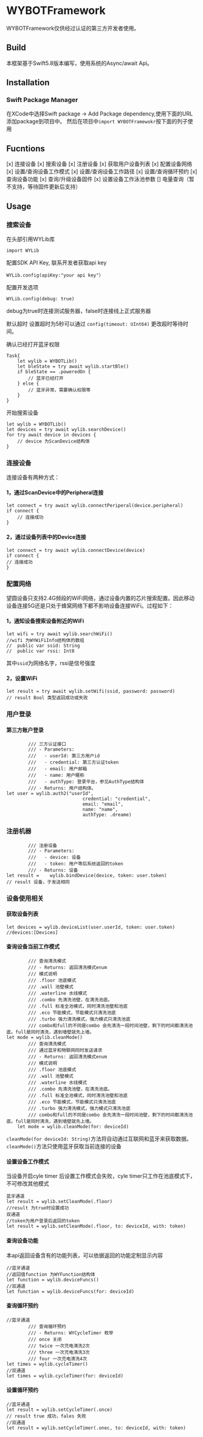 # WYBOTFramework

WYBOTFramework仅供经过认证的第三方开发者使用。

## Build

本框架基于Swift5.8版本编写，使用系统的Async/await Api。

## Installation

### Swift Package Manager

在XCode中选择Swift package -> Add Package dependency,使用下面的URL添加package到项目中。
然后在项目中```import WYBOTFramewokr```按下面的列子使用

## Fucntions

[x] 连接设备
[x] 搜索设备
[x] 注册设备
[x] 获取用户设备列表
[x] 配置设备网络
[x] 设置/查询设备工作模式
[x] 设置/查询设备工作路径
[x] 设置/查询循环预约
[x] 查询设备功能
[x] 查询/升级设备固件
[x] 设置设备工作泳池参数
[] 电量查询（暂不支持，等待固件更新后支持）

## Usage

### 搜索设备

在头部引用WYLib库
```
import WYLib

```
配置SDK API Key, 联系开发者获取api key
```
WYLib.config(apiKey:"your api key"）
```

配置开发选项
```
WYLib.config(debug: true)
```
debug为true时连接测试服务器，false时连接线上正式服务器

默认超时
设置超时为5秒可以通过
 ```config(timeout: UInt64)```
更改超时等待时间。

确认已经打开蓝牙权限

```
Task{
	let wylib = WYBOTLib()
	let bleState = try await wylib.startBle()
	if bleState == .poweredOn {
		// 蓝牙已经打开
	} else {
		// 蓝牙异常，需要确认权限等
	}
}
```

开始搜索设备

``` 
let wylib = WYBOTLib()
let devices = try await wylib.searchDevice()
for try await device in devices {
	// device 为ScanDevice结构体
}
```

### 连接设备

连接设备有两种方式：
#### 1，通过ScanDevice中的Peripheral连接

```
let connect = try await wylib.connectPeriperal(device.peripheral)
if connect {
	// 连接成功
}
```
#### 2，通过设备列表中的Device连接

```
let connect = try await wylib.connectDevice(device)
if connect {
// 连接成功
}
```

### 配置网络

望圆设备只支持2.4G频段的WiFi网络，通过设备内置的芯片搜索配置。因此移动设备连接5G还是只处于蜂窝网络下都不影响设备连接WiFi。过程如下：
#### 1，通知设备搜索设备附近的WiFi
```
let wifi = try await wylib.searchWiFi()
//wifi 为WYWiFiInfo结构体的数组 
//	public var ssid: String
//	public var rssi: Int8

```
其中```ssid```为网络名字，rssi是信号强度

#### 2，设置WiFi 

```
let result = try await wylib.setWifi(ssid, password: password)
// result Bool 类型返回成功或失败
```

### 用户登录

#### 第三方账户登录


```
		/// 三方认证接口
		/// - Parameters:
		///   - userId: 第三方用户id
		///   - credential: 第三方认证token
		///   - email: 用户邮箱
		///   - name: 用户暱称
		///   - authType: 登录平台，参见AuthType结构体
		/// - Returns: 用户结构体。
let user = wylib.auth2("userId",
							credential: "credential", 
							email: "email", 
							name: "name", 
							authType: .dreame)
```

### 注册机器
``` 
 		/// 注册设备
		/// - Parameters:
		///   - device: 设备
		///   - token: 用户等后系统返回的token
		/// - Returns: 设备
let result = 	wylib.bindDevice(device, token: user.token)
// result 设备，于发送相同
```
 
### 设备使用相关

#### 获取设备列表

```
let devices = wylib.deviceList(user.userId, token: user.token)
//devices:[Devices]
```

#### 查询设备当前工作模式

```
		/// 查询清洗模式
		/// - Returns: 返回清洗模式enum
		/// 模式说明
		/// .floor 池底模式
		/// .wall 池壁模式
		///	.waterline 水线模式
		///	.combo 先清洗池壁，在清洗池底。
		///	.full 标准全池模式，同时清洗池壁和池底
		///	.eco 节能模式，节能模式只清洗池底
		///	.turbo 强力清洗模式，强力模式只清洗池底
		///	combo和full的不同是combo 会先清洗一段时间池壁，剩下的时间都清洗池底。full是同时清洗，遇到墙壁就先上墙。
let mode = wylib.cleanMode()
		/// 查询清洗模式
		/// 通过蓝牙和物联网同时发送请求
		/// - Returns: 返回清洗模式enum
		/// 模式说明
		/// .floor 池底模式
		/// .wall 池壁模式
		///	.waterline 水线模式
		///	.combo 先清洗池壁，在清洗池底。
		///	.full 标准全池模式，同时清洗池壁和池底
		///	.eco 节能模式，节能模式只清洗池底
		///	.turbo 强力清洗模式，强力模式只清洗池底
		///	combo和full的不同是combo 会先清洗一段时间池壁，剩下的时间都清洗池底。full是同时清洗，遇到墙壁就先上墙。
	let mode = wylib.cleanMode(for: deviceId)
```
`cleanMode(for deviceId: String)`方法将自动通过互联网和蓝牙来获取数据。`cleanMode()`方法只使用蓝牙获取当前连接的设备

#### 设置设备工作模式

当设备开启cyle timer 后设置工作模式会失败，cyle timer只工作在池底模式下，不可修改其他模式
``` 
蓝牙通道
let result = wylib.setCleanMode(.floor)
//result 为true时设置成功
双通道
//token为用户登录后返回的token
let result = wylib.setCleanMode(.floor, to: deviceId, with: token)

```
#### 查询设备功能

本api返回设备含有的功能列表，可以依据返回的功能定制显示内容

```
//蓝牙通道
//返回值function 为WYFunction结构体
let function = wylib.deviceFuncs()
//双通道
let function = wylib.deviceFuncs(for: deviceId)
```

#### 查询循环预约

```
//蓝牙通道
		/// 查询循环预约
		/// - Returns: WYCycleTimer 枚举
		///	once 关闭
		///	twice 一次充电清洗2次
		///	three 一次充电清洗3次
		///	four 一次充电清洗4次
let times = wylib.cycleTimer()
//双通道
let times = wylib.cycleTimer(for: deviceId)
```

#### 设置循环预约

```
//蓝牙通道
let result = wylib.setCycleTimer(.once)
// result true 成功，fales 失败
//双通道
let result = wylib.setCycleTimer(.onec, to: deviceId, with: token)

```

